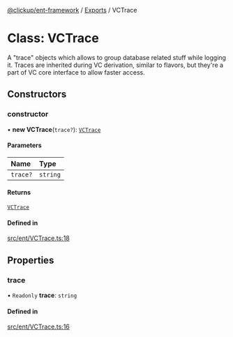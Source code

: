 [@clickup/ent-framework](../README.md) / [Exports](../modules.md) / VCTrace

# Class: VCTrace

A "trace" objects which allows to group database related stuff while logging
it. Traces are inherited during VC derivation, similar to flavors, but
they're a part of VC core interface to allow faster access.

## Constructors

### constructor

• **new VCTrace**(`trace?`): [`VCTrace`](VCTrace.md)

#### Parameters

| Name | Type |
| :------ | :------ |
| `trace?` | `string` |

#### Returns

[`VCTrace`](VCTrace.md)

#### Defined in

[src/ent/VCTrace.ts:18](https://github.com/clickup/ent-framework/blob/master/src/ent/VCTrace.ts#L18)

## Properties

### trace

• `Readonly` **trace**: `string`

#### Defined in

[src/ent/VCTrace.ts:16](https://github.com/clickup/ent-framework/blob/master/src/ent/VCTrace.ts#L16)
